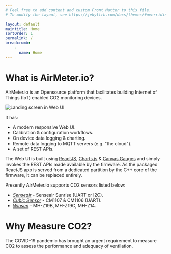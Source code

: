 ```yaml
---
# Feel free to add content and custom Front Matter to this file.
# To modify the layout, see https://jekyllrb.com/docs/themes/#overriding-theme-defaults

layout: default
maintitle: Home 
sortOrder: 1
permalink: /
breadcrumb:
    - 
      name: Home
---
```


# What is AirMeter.io?
AirMeter.io is an Opensource platform that facilitates building Internet of Things (IoT) enabled CO2 monitoring devices. 

![Landing screen in Web UI](https://i.ibb.co/py3drYb/ss1.png)

It has:
- A modern responsive Web UI.
- Calibration & configuration workflows.
- On device data logging & charting.
- Remote data logging to MQTT servers (e.g. "the cloud").
- A set of REST APIs.


The Web UI is built using [ReactJS](https://reactjs.org), [Charts.js](https://www.chartjs.org/)  & [Canvas Gauges](https://canvas-gauges.com/) and simply invokes the REST APIs made available by the firmware. As the packaged ReactJS app is served from a dedicated partition by the C++ core of the firmware, it can be replaced entirely.

Presently AirMeter.io supports CO2 sensors listed below:
- [*Senseair*](https://senseair.com) - Senseair Sunrise (UART or I2C).
- [*Cubic Sensor*](https://www.en.gassensor.com.cn) - CM1107 & CM1106 (UART).
- [*Winsen*](https://www.winsen-sensor.com) - MH-Z19B, MH-Z19C, MH-Z14.




# Why Measure CO2?

The COVID-19 pandemic has brought an urgent requirement to measure CO2 to assess the performance and adequacy of ventilation.